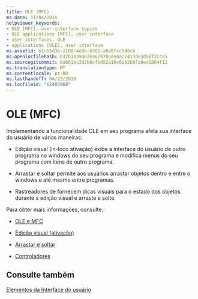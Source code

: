 ```yaml
---
title: OLE (MFC)
ms.date: 11/04/2016
helpviewer_keywords:
- OLE [MFC], user-interface topics
- OLE applications [MFC], user interface
- user interfaces, OLE
- applications [OLE], user interface
ms.assetid: 61cb5d3e-1108-4e9b-b301-a8d8fcc586cb
ms.openlocfilehash: b37b1439462e36787baee6a77413de3d56f2cca5
ms.sourcegitcommit: 0ab61bc3d2b6cfbd52a16c6ab2b97a8ea1864f12
ms.translationtype: MT
ms.contentlocale: pt-BR
ms.lasthandoff: 04/23/2019
ms.locfileid: "62403968"
---
```

# <a name="ole-mfc"></a>OLE (MFC)

Implementando a funcionalidade OLE em seu programa afeta sua interface do usuário de várias maneiras:

- Edição visual (in-loco ativação) exibe a interface do usuário de outro programa no windows do seu programa e modifica menus do seu programa com itens de outro programa.

- Arrastar e soltar permite aos usuários arrastar objetos dentro e entre o windows e até mesmo entre programas.

- Rastreadores de fornecem dicas visuais para o estado dos objetos durante a edição visual e arraste e solte.

Para obter mais informações, consulte:

- [OLE e MFC](../mfc/ole-in-mfc.md)

- [Edição visual (ativação)](../mfc/activation-cpp.md)

- [Arrastar e soltar](../mfc/drag-and-drop-ole.md)

- [Controladores](../mfc/trackers.md)

## <a name="see-also"></a>Consulte também

[Elementos da Interface do usuário](../mfc/user-interface-elements-mfc.md)
